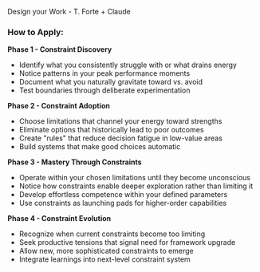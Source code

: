 Design your Work - T. Forte + Claude
### How to Apply:
**Phase 1 - Constraint Discovery**
- Identify what you consistently struggle with or what drains energy
- Notice patterns in your peak performance moments
- Document what you naturally gravitate toward vs. avoid
- Test boundaries through deliberate experimentation

**Phase 2 - Constraint Adoption**
- Choose limitations that channel your energy toward strengths
- Eliminate options that historically lead to poor outcomes
- Create "rules" that reduce decision fatigue in low-value areas
- Build systems that make good choices automatic

**Phase 3 - Mastery Through Constraints**
- Operate within your chosen limitations until they become unconscious
- Notice how constraints enable deeper exploration rather than limiting it
- Develop effortless competence within your defined parameters
- Use constraints as launching pads for higher-order capabilities

**Phase 4 - Constraint Evolution**
- Recognize when current constraints become too limiting
- Seek productive tensions that signal need for framework upgrade
- Allow new, more sophisticated constraints to emerge
- Integrate learnings into next-level constraint system